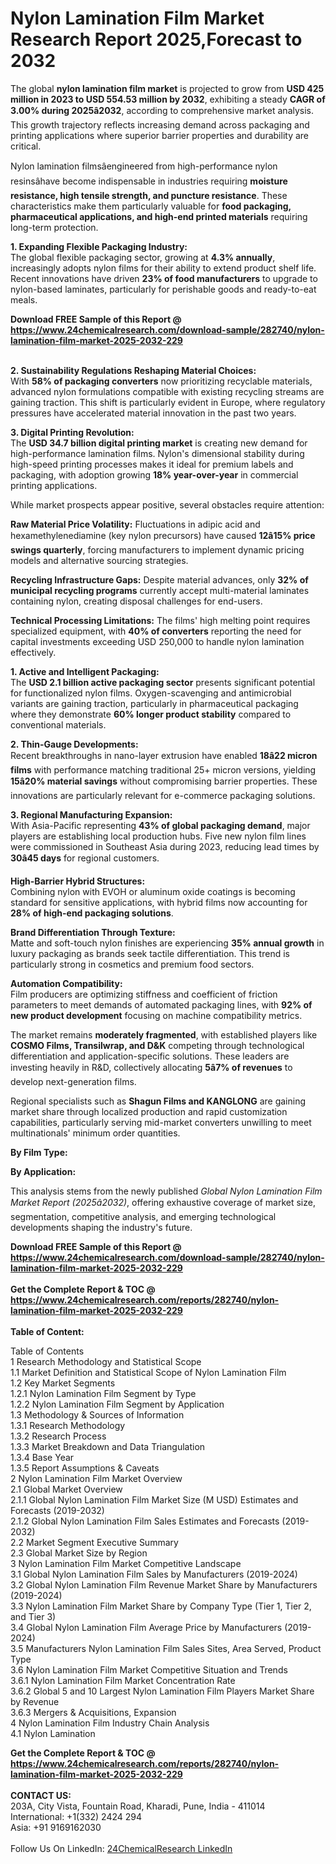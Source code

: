<h1>Nylon Lamination Film Market Research Report 2025,Forecast to 2032</h1><p>The global <strong>nylon lamination film market</strong> is projected to grow from <strong>USD 425 million in 2023 to USD 554.53 million by 2032</strong>, exhibiting a steady <strong>CAGR of 3.00% during 2025â2032</strong>, according to comprehensive market analysis. This growth trajectory reflects increasing demand across packaging and printing applications where superior barrier properties and durability are critical.</p><p>Nylon lamination filmsâengineered from high-performance nylon resinsâhave become indispensable in industries requiring <strong>moisture resistance, high tensile strength, and puncture resistance</strong>. These characteristics make them particularly valuable for <strong>food packaging, pharmaceutical applications, and high-end printed materials</strong> requiring long-term protection.</p><p><strong>1. Expanding Flexible Packaging Industry:</strong><br>
The global flexible packaging sector, growing at <strong>4.3% annually</strong>, increasingly adopts nylon films for their ability to extend product shelf life. Recent innovations have driven <strong>23% of food manufacturers</strong> to upgrade to nylon-based laminates, particularly for perishable goods and ready-to-eat meals.</p><div><b>Download FREE Sample of this Report @ 
            <a href="https://www.24chemicalresearch.com/download-sample/282740/nylon-lamination-film-market-2025-2032-229">
            https://www.24chemicalresearch.com/download-sample/282740/nylon-lamination-film-market-2025-2032-229</a></b></div><br><p><strong>2. Sustainability Regulations Reshaping Material Choices:</strong><br>
With <strong>58% of packaging converters</strong> now prioritizing recyclable materials, advanced nylon formulations compatible with existing recycling streams are gaining traction. This shift is particularly evident in Europe, where regulatory pressures have accelerated material innovation in the past two years.</p><p><strong>3. Digital Printing Revolution:</strong><br>
The <strong>USD 34.7 billion digital printing market</strong> is creating new demand for high-performance lamination films. Nylon's dimensional stability during high-speed printing processes makes it ideal for premium labels and packaging, with adoption growing <strong>18% year-over-year</strong> in commercial printing applications.</p><p>While market prospects appear positive, several obstacles require attention:</p><p><strong>Raw Material Price Volatility:</strong> Fluctuations in adipic acid and hexamethylenediamine (key nylon precursors) have caused <strong>12â15% price swings quarterly</strong>, forcing manufacturers to implement dynamic pricing models and alternative sourcing strategies.</p><p><strong>Recycling Infrastructure Gaps:</strong> Despite material advances, only <strong>32% of municipal recycling programs</strong> currently accept multi-material laminates containing nylon, creating disposal challenges for end-users.</p><p><strong>Technical Processing Limitations:</strong> The films' high melting point requires specialized equipment, with <strong>40% of converters</strong> reporting the need for capital investments exceeding USD 250,000 to handle nylon lamination effectively.</p><p><strong>1. Active and Intelligent Packaging:</strong><br>
The <strong>USD 2.1 billion active packaging sector</strong> presents significant potential for functionalized nylon films. Oxygen-scavenging and antimicrobial variants are gaining traction, particularly in pharmaceutical packaging where they demonstrate <strong>60% longer product stability</strong> compared to conventional materials.</p><p><strong>2. Thin-Gauge Developments:</strong><br>
Recent breakthroughs in nano-layer extrusion have enabled <strong>18â22 micron films</strong> with performance matching traditional 25+ micron versions, yielding <strong>15â20% material savings</strong> without compromising barrier properties. These innovations are particularly relevant for e-commerce packaging solutions.</p><p><strong>3. Regional Manufacturing Expansion:</strong><br>
With Asia-Pacific representing <strong>43% of global packaging demand</strong>, major players are establishing local production hubs. Five new nylon film lines were commissioned in Southeast Asia during 2023, reducing lead times by <strong>30â45 days</strong> for regional customers.</p><p><strong>High-Barrier Hybrid Structures:</strong><br>
    Combining nylon with EVOH or aluminum oxide coatings is becoming standard for sensitive applications, with hybrid films now accounting for <strong>28% of high-end packaging solutions</strong>.</p><p><strong>Brand Differentiation Through Texture:</strong><br>
    Matte and soft-touch nylon finishes are experiencing <strong>35% annual growth</strong> in luxury packaging as brands seek tactile differentiation. This trend is particularly strong in cosmetics and premium food sectors.</p><p><strong>Automation Compatibility:</strong><br>
    Film producers are optimizing stiffness and coefficient of friction parameters to meet demands of automated packaging lines, with <strong>92% of new product development</strong> focusing on machine compatibility metrics.</p><p>The market remains <strong>moderately fragmented</strong>, with established players like <strong>COSMO Films, Transilwrap, and D&amp;K</strong> competing through technological differentiation and application-specific solutions. These leaders are investing heavily in R&amp;D, collectively allocating <strong>5â7% of revenues</strong> to develop next-generation films.</p><p>Regional specialists such as <strong>Shagun Films and KANGLONG</strong> are gaining market share through localized production and rapid customization capabilities, particularly serving mid-market converters unwilling to meet multinationals' minimum order quantities.</p><p><strong>By Film Type:</strong></p><p><strong>By Application:</strong></p><p>This analysis stems from the newly published <em>Global Nylon Lamination Film Market Report (2025â2032)</em>, offering exhaustive coverage of market size, segmentation, competitive analysis, and emerging technological developments shaping the industry's future.</p><div><b>Download FREE Sample of this Report @ 
            <a href="https://www.24chemicalresearch.com/download-sample/282740/nylon-lamination-film-market-2025-2032-229">
            https://www.24chemicalresearch.com/download-sample/282740/nylon-lamination-film-market-2025-2032-229</a></b></div><br><div><b>Get the Complete Report & TOC @ 
            <a href="https://www.24chemicalresearch.com/reports/282740/nylon-lamination-film-market-2025-2032-229">
            https://www.24chemicalresearch.com/reports/282740/nylon-lamination-film-market-2025-2032-229</a></b></div><br>
            <b>Table of Content:</b><p>Table of Contents<br />
1 Research Methodology and Statistical Scope<br />
1.1 Market Definition and Statistical Scope of Nylon Lamination Film<br />
1.2 Key Market Segments<br />
1.2.1 Nylon Lamination Film Segment by Type<br />
1.2.2 Nylon Lamination Film Segment by Application<br />
1.3 Methodology & Sources of Information<br />
1.3.1 Research Methodology<br />
1.3.2 Research Process<br />
1.3.3 Market Breakdown and Data Triangulation<br />
1.3.4 Base Year<br />
1.3.5 Report Assumptions & Caveats<br />
2 Nylon Lamination Film Market Overview<br />
2.1 Global Market Overview<br />
2.1.1 Global Nylon Lamination Film Market Size (M USD) Estimates and Forecasts (2019-2032)<br />
2.1.2 Global Nylon Lamination Film Sales Estimates and Forecasts (2019-2032)<br />
2.2 Market Segment Executive Summary<br />
2.3 Global Market Size by Region<br />
3 Nylon Lamination Film Market Competitive Landscape<br />
3.1 Global Nylon Lamination Film Sales by Manufacturers (2019-2024)<br />
3.2 Global Nylon Lamination Film Revenue Market Share by Manufacturers (2019-2024)<br />
3.3 Nylon Lamination Film Market Share by Company Type (Tier 1, Tier 2, and Tier 3)<br />
3.4 Global Nylon Lamination Film Average Price by Manufacturers (2019-2024)<br />
3.5 Manufacturers Nylon Lamination Film Sales Sites, Area Served, Product Type<br />
3.6 Nylon Lamination Film Market Competitive Situation and Trends<br />
3.6.1 Nylon Lamination Film Market Concentration Rate<br />
3.6.2 Global 5 and 10 Largest Nylon Lamination Film Players Market Share by Revenue<br />
3.6.3 Mergers & Acquisitions, Expansion<br />
4 Nylon Lamination Film Industry Chain Analysis<br />
4.1 Nylon Lamination </p><div><b>Get the Complete Report & TOC @ 
            <a href="https://www.24chemicalresearch.com/reports/282740/nylon-lamination-film-market-2025-2032-229">
            https://www.24chemicalresearch.com/reports/282740/nylon-lamination-film-market-2025-2032-229</a></b></div><br><b>CONTACT US:</b><br>
            203A, City Vista, Fountain Road, Kharadi, Pune, India - 411014<br>
            International: +1(332) 2424 294<br>
            Asia: +91 9169162030 <br><br>
            Follow Us On LinkedIn: <a href="https://www.linkedin.com/company/24chemicalresearch/">24ChemicalResearch LinkedIn</a>